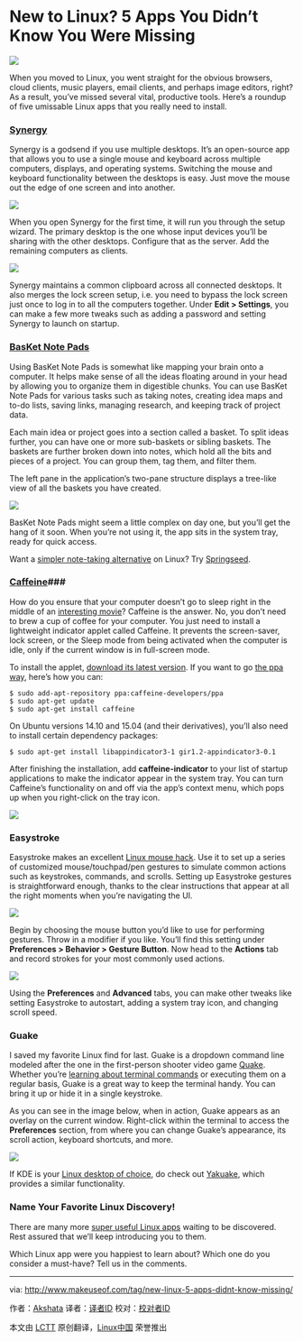New to Linux? 5 Apps You Didn’t Know You Were Missing 
================================================================================
![](http://cdn.makeuseof.com/wp-content/uploads/2015/05/linux-apps-840x420.jpg?92a7a3)

When you moved to Linux, you went straight for the obvious browsers, cloud clients, music players, email clients, and perhaps image editors, right? As a result, you’ve missed several vital, productive tools. Here’s a roundup of five umissable Linux apps that you really need to install.

### [Synergy][1] ###

Synergy is a godsend if you use multiple desktops. It’s an open-source app that allows you to use a single mouse and keyboard across multiple computers, displays, and operating systems. Switching the mouse and keyboard functionality between the desktops is easy. Just move the mouse out the edge of one screen and into another.

![](http://cdn.makeuseof.com/wp-content/uploads/2015/04/multiple-monitors-640x431.jpg?92a7a3)

When you open Synergy for the first time, it will run you through the setup wizard. The primary desktop is the one whose input devices you’ll be sharing with the other desktops. Configure that as the server. Add the remaining computers as clients.

![](http://cdn.makeuseof.com/wp-content/uploads/2015/04/synergy-setup-wizard-640x480.jpg?92a7a3)

Synergy maintains a common clipboard across all connected desktops. It also merges the lock screen setup, i.e. you need to bypass the lock screen just once to log in to all the computers together. Under **Edit > Settings**, you can make a few more tweaks such as adding a password and setting Synergy to launch on startup.

### [BasKet Note Pads][2] ###

Using BasKet Note Pads is somewhat like mapping your brain onto a computer. It helps make sense of all the ideas floating around in your head by allowing you to organize them in digestible chunks. You can use BasKet Note Pads for various tasks such as taking notes, creating idea maps and to-do lists, saving links, managing research, and keeping track of project data.

Each main idea or project goes into a section called a basket. To split ideas further, you can have one or more sub-baskets or sibling baskets. The baskets are further broken down into notes, which hold all the bits and pieces of a project. You can group them, tag them, and filter them.

The left pane in the application’s two-pane structure displays a tree-like view of all the baskets you have created.

![](http://cdn.makeuseof.com/wp-content/uploads/2015/04/basket-note-pads-640x480.jpg?92a7a3)

BasKet Note Pads might seem a little complex on day one, but you’ll get the hang of it soon. When you’re not using it, the app sits in the system tray, ready for quick access.

Want a [simpler note-taking alternative][3] on Linux? Try [Springseed][4].

### [Caffeine][5]###

How do you ensure that your computer doesn’t go to sleep right in the middle of an [interesting movie][6]? Caffeine is the answer. No, you don’t need to brew a cup of coffee for your computer. You just need to install a lightweight indicator applet called Caffeine. It prevents the screen-saver, lock screen, or the Sleep mode from being activated when the computer is idle, only if the current window is in full-screen mode.

To install the applet, [download its latest version][7]. If you want to go [the ppa way][8], here’s how you can:

    $ sudo add-apt-repository ppa:caffeine-developers/ppa
    $ sudo apt-get update
    $ sudo apt-get install caffeine

On Ubuntu versions 14.10 and 15.04 (and their derivatives), you’ll also need to install certain dependency packages:

    $ sudo apt-get install libappindicator3-1 gir1.2-appindicator3-0.1

After finishing the installation, add **caffeine-indicator** to your list of startup applications to make the indicator appear in the system tray. You can turn Caffeine’s functionality on and off via the app’s context menu, which pops up when you right-click on the tray icon.

![](http://cdn.makeuseof.com/wp-content/uploads/2015/04/caffeine-indicator-640x480.jpg?92a7a3)

### Easystroke ###

Easystroke makes an excellent [Linux mouse hack][9]. Use it to set up a series of customized mouse/touchpad/pen gestures to simulate common actions such as keystrokes, commands, and scrolls. Setting up Easystroke gestures is straightforward enough, thanks to the clear instructions that appear at all the right moments when you’re navigating the UI.

![](http://cdn.makeuseof.com/wp-content/uploads/2015/04/easystroke-record-640x480.jpg?92a7a3)

Begin by choosing the mouse button you’d like to use for performing gestures. Throw in a modifier if you like. You’ll find this setting under **Preferences > Behavior > Gesture Button**. Now head to the **Actions** tab and record strokes for your most commonly used actions.

![](http://cdn.makeuseof.com/wp-content/uploads/2015/04/easytroke-actions-640x480.jpg?92a7a3)

Using the **Preferences** and **Advanced** tabs, you can make other tweaks like setting Easystroke to autostart, adding a system tray icon, and changing scroll speed.

### Guake ###

I saved my favorite Linux find for last. Guake is a dropdown command line modeled after the one in the first-person shooter video game [Quake][10]. Whether you’re [learning about terminal commands][11] or executing them on a regular basis, Guake is a great way to keep the terminal handy. You can bring it up or hide it in a single keystroke.

As you can see in the image below, when in action, Guake appears as an overlay on the current window. Right-click within the terminal to access the **Preferences** section, from where you can change Guake’s appearance, its scroll action, keyboard shortcuts, and more.

![](http://cdn.makeuseof.com/wp-content/uploads/2015/04/guake-terminal-640x480.jpg?92a7a3)

If KDE is your [Linux desktop of choice][12], do check out [Yakuake][13], which provides a similar functionality.

### Name Your Favorite Linux Discovery! ###

There are many more [super useful Linux apps][14] waiting to be discovered. Rest assured that we’ll keep introducing you to them.

Which Linux app were you happiest to learn about? Which one do you consider a must-have? Tell us in the comments.

--------------------------------------------------------------------------------

via: http://www.makeuseof.com/tag/new-linux-5-apps-didnt-know-missing/

作者：[Akshata][a]
译者：[译者ID](https://github.com/译者ID)
校对：[校对者ID](https://github.com/校对者ID)

本文由 [LCTT](https://github.com/LCTT/TranslateProject) 原创翻译，[Linux中国](https://linux.cn/) 荣誉推出

[a]:http://www.makeuseof.com/tag/author/akshata/
[1]:http://synergy-project.org/
[2]:http://basket.kde.org/
[3]:http://www.makeuseof.com/tag/try-these-3-beautiful-note-taking-apps-that-work-offline/
[4]:http://getspringseed.com/
[5]:https://launchpad.net/caffeine
[6]:http://www.makeuseof.com/tag/popular-apps-movies-according-google/
[7]:http://ppa.launchpad.net/caffeine-developers/ppa/ubuntu/pool/main/c/caffeine/
[8]:http://www.makeuseof.com/tag/ubuntu-ppa-technology-explained/
[9]:http://www.makeuseof.com/tag/4-astounding-linux-mouse-hacks/
[10]:http://en.wikipedia.org/wiki/Quake_%28video_game%29
[11]:http://www.makeuseof.com/tag/4-ways-teach-terminal-commands-linux-si/
[12]:http://www.makeuseof.com/tag/10-top-linux-desktop-environments-available/
[13]:https://yakuake.kde.org/
[14]:http://www.makeuseof.com/tag/linux-treasures-x-sublime-native-linux-apps-will-make-want-switch/